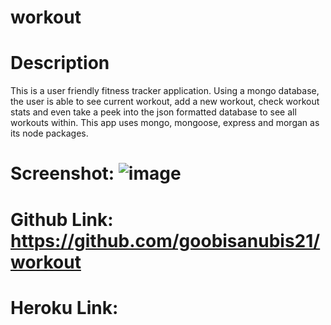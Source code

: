 # workout

# Description

This is a user friendly fitness tracker application. Using a mongo database, the user is able to see current workout, add a new workout, check workout stats and even take a peek into the json formatted database to see all workouts within. This app uses mongo, mongoose, express and morgan as its node packages.


# Screenshot: ![image](https://user-images.githubusercontent.com/69410816/104823904-9dd0cc00-581b-11eb-93b6-05666e0b35dc.png)

# Github Link: https://github.com/goobisanubis21/workout

# Heroku Link: